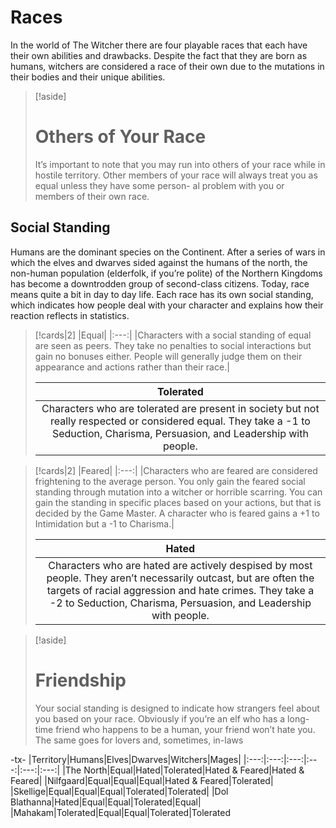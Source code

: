 # Races
In the world of The Witcher there are four playable races that each have their own abilities and drawbacks. Despite the fact that they are born as humans, witchers are considered a race of their own due to the mutations in their bodies and their unique abilities.

>[!aside]
># Others of Your Race
>It’s important to note that you may run into others of your race while in hostile territory. Other members of your race will always treat you as equal unless they have some person- al problem with you or members of their own race.
## Social Standing
Humans are the dominant species on the Continent. After a series of wars in which the elves and dwarves sided against the humans of the north, the non-human population (elderfolk, if you’re polite) of the Northern Kingdoms has become a downtrodden group of second-class citizens. Today, race means quite a bit in day to day life. Each race has its own social standing, which indicates how people deal with your character and explains how their reaction reflects in statistics.

>[!cards|2]
>|Equal|
>|:---:|
>|Characters with a social standing of equal are seen as peers. They take no penalties to social interactions but gain no bonuses either. People will generally judge them on their appearance and actions rather than their race.|                                  
>
>|Tolerated|
>|:---:|
>|Characters who are tolerated are present in society but not really respected or considered equal. They take a -1 to Seduction, Charisma, Persuasion, and Leadership with people.|

>[!cards|2]
>|Feared|
>|:---:|
>|Characters who are feared are considered frightening to the average person. You only gain the feared social standing through mutation into a witcher or horrible scarring. You can gain the standing in specific places based on your actions, but that is decided by the Game Master. A character who is feared gains a +1 to Intimidation but a -1 to Charisma.|                                  
>
>|Hated|
>|:---:|
>|Characters who are hated are actively despised by most people. They aren’t necessarily outcast, but are often the targets of racial aggression and hate crimes. They take a -2 to Seduction, Charisma, Persuasion, and Leadership with people.|

>[!aside]
># Friendship
>Your social standing is designed to indicate how strangers feel about you based on your race. Obviously if you’re an elf who has a long- time friend who happens to be a human, your friend won’t hate you. The same goes for lovers and, sometimes, in-laws

-tx-
|Territory|Humans|Elves|Dwarves|Witchers|Mages|
|:---:|:---:|:---:|:---:|:---:|:---:|
|The North|Equal|Hated|Tolerated|Hated & Feared|Hated & Feared|
|Nilfgaard|Equal|Equal|Equal|Hated & Feared|Tolerated|
|Skellige|Equal|Equal|Equal|Tolerated|Tolerated|
|Dol Blathanna|Hated|Equal|Equal|Tolerated|Equal|
|Mahakam|Tolerated|Equal|Equal|Tolerated|Tolerated
